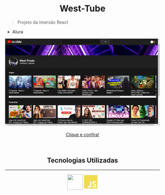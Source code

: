 <div align="center">
 <h1>West-Tube</h1>
</div>
<blockquote>Projeto da Imersão React</blockquote>

- Alura

<div align="center">
       <img src="https://github.com/Wessslima/img/blob/main/fotosRead/West-Tube.png"/>
       <br>
       <br>
       <a href="https://west-tube.vercel.app/">Clique e confira!</a>
<br>
<br>
<br>

## Tecnologias Utilizadas
<hr>

<img align="center" height="50" width="50" src="https://cdn.jsdelivr.net/gh/devicons/devicon/icons/react/react-original-wordmark.svg" />
<img align="center" alt="Js" height="45" width="45" src="https://raw.githubusercontent.com/devicons/devicon/master/icons/javascript/javascript-plain.svg">
